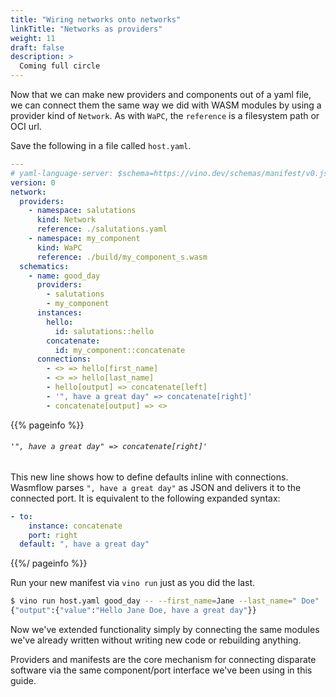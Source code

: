 ```yaml
---
title: "Wiring networks onto networks"
linkTitle: "Networks as providers"
weight: 11
draft: false
description: >
  Coming full circle
---
```


Now that we can make new providers and components out of a yaml file, we can connect them the same way we did with WASM modules by using a provider kind of `Network`. As with `WaPC`, the `reference` is a filesystem path or OCI url.

Save the following in a file called `host.yaml`.

```yaml {title="./host.yaml"}
---
# yaml-language-server: $schema=https://vino.dev/schemas/manifest/v0.json
version: 0
network:
  providers:
    - namespace: salutations
      kind: Network
      reference: ./salutations.yaml
    - namespace: my_component
      kind: WaPC
      reference: ./build/my_component_s.wasm
  schematics:
    - name: good_day
      providers:
        - salutations
        - my_component
      instances:
        hello:
          id: salutations::hello
        concatenate:
          id: my_component::concatenate
      connections:
        - <> => hello[first_name]
        - <> => hello[last_name]
        - hello[output] => concatenate[left]
        - '", have a great day" => concatenate[right]'
        - concatenate[output] => <>
```

{{% pageinfo %}}

###### `'", have a great day" => concatenate[right]'`

This new line shows how to define defaults inline with connections. Wasmflow parses `", have a great day"` as JSON and delivers it to the connected port. It is equivalent to the following expanded syntax:

```yaml
- to:
    instance: concatenate
    port: right
  default: ", have a great day"
```

{{%/ pageinfo %}}

Run your new manifest via `vino run` just as you did the last.

```sh
$ vino run host.yaml good_day -- --first_name=Jane --last_name=" Doe"
{"output":{"value":"Hello Jane Doe, have a great day"}}
```

Now we've extended functionality simply by connecting the same modules we've already written without writing new code or rebuilding anything.

Providers and manifests are the core mechanism for connecting disparate software via the same component/port interface we've been using in this guide.

[`wafl`]: /tools/wafl/
[`vow`]: /tools/vow/
[`vino`]: /tools/vino/
